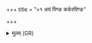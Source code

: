 +++
title = "०१ अयं पिण्डः कर्करपिण्डः"

+++
<details><summary>मूलम् (GR)</summary>

+++(PSK 20.61.1)+++अयं पिण्डः कर्करपिण्डः  
स्मरः पाञ्चलः संतपनः करंकरः ।  
अमुष्य हृदयं तपो  
यम् अहं कामये प्रियम् ॥
</details>